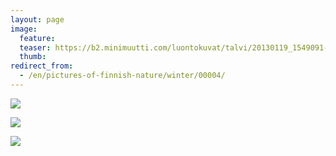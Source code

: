 ```yaml
---
layout: page
image:
  feature:
  teaser: https://b2.minimuutti.com/luontokuvat/talvi/20130119_1549091-245px.jpg
  thumb:
redirect_from:
  - /en/pictures-of-finnish-nature/winter/00004/
---
```


![](https://b2.minimuutti.com/luontokuvat/talvi/20130119_155655-800px.jpg)

![](https://b2.minimuutti.com/luontokuvat/talvi/20130119_154909-800px.jpg)

![](https://b2.minimuutti.com/luontokuvat/talvi/20130119_154625-800px.jpg)
